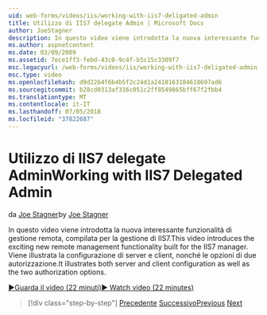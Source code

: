 ```yaml
---
uid: web-forms/videos/iis/working-with-iis7-deligated-admin
title: Utilizzo di IIS7 delegate Admin | Microsoft Docs
author: JoeStagner
description: In questo video viene introdotta la nuova interessante funzionalità di gestione remota, compilata per la gestione di IIS7. Configurazione del client sia server viene illustrato come wel...
ms.author: aspnetcontent
ms.date: 03/09/2009
ms.assetid: 7ece1ff3-febd-43c0-9c4f-b5c15c3309f7
msc.legacyurl: /web-forms/videos/iis/working-with-iis7-deligated-admin
msc.type: video
ms.openlocfilehash: d9d22b4f6b4b5f2c24d1a2410163184618697ad6
ms.sourcegitcommit: b28cd0313af316c051c2ff8549865bff67f2fbb4
ms.translationtype: MT
ms.contentlocale: it-IT
ms.lasthandoff: 07/05/2018
ms.locfileid: "37822687"
---
```

<a name="working-with-iis7-delegated-admin"></a><span data-ttu-id="7ee39-104">Utilizzo di IIS7 delegate Admin</span><span class="sxs-lookup"><span data-stu-id="7ee39-104">Working with IIS7 Delegated Admin</span></span>
====================
<span data-ttu-id="7ee39-105">da [Joe Stagner](https://github.com/JoeStagner)</span><span class="sxs-lookup"><span data-stu-id="7ee39-105">by [Joe Stagner](https://github.com/JoeStagner)</span></span>

<span data-ttu-id="7ee39-106">In questo video viene introdotta la nuova interessante funzionalità di gestione remota, compilata per la gestione di IIS7.</span><span class="sxs-lookup"><span data-stu-id="7ee39-106">This video introduces the exciting new remote management functionality built for the IIS7 manager.</span></span> <span data-ttu-id="7ee39-107">Viene illustrata la configurazione di server e client, nonché le opzioni di due autorizzazione.</span><span class="sxs-lookup"><span data-stu-id="7ee39-107">It illustrates both server and client configuration as well as the two authorization options.</span></span>

[<span data-ttu-id="7ee39-108">&#9654;Guarda il video (22 minuti)</span><span class="sxs-lookup"><span data-stu-id="7ee39-108">&#9654; Watch video (22 minutes)</span></span>](https://channel9.msdn.com/Blogs/ASP-NET-Site-Videos/working-with-iis7-deligated-admin)

> [!div class="step-by-step"]
> <span data-ttu-id="7ee39-109">[Precedente](developing-and-deploying-in-a-shared-hosting.md)
> [Successivo](feature-specific-delegated-management.md)</span><span class="sxs-lookup"><span data-stu-id="7ee39-109">[Previous](developing-and-deploying-in-a-shared-hosting.md)
[Next](feature-specific-delegated-management.md)</span></span>
